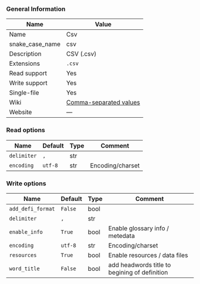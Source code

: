 
### General Information ###
Name | Value
---- | -------
Name | Csv
snake_case_name | csv
Description | CSV (.csv)
Extensions | `.csv`
Read support | Yes
Write support | Yes
Single-file | Yes
Wiki | [Comma-separated values](https://en.wikipedia.org/wiki/Comma-separated_values)
Website | ―


### Read options ###
Name | Default | Type | Comment
---- | ---- | ------- | -------
`delimiter` | `,` | str | 
`encoding` | `utf-8` | str | Encoding/charset

### Write options ###
Name | Default | Type | Comment
---- | ---- | ------- | -------
`add_defi_format` | `False` | bool | 
`delimiter` | `,` | str | 
`enable_info` | `True` | bool | Enable glossary info / metedata
`encoding` | `utf-8` | str | Encoding/charset
`resources` | `True` | bool | Enable resources / data files
`word_title` | `False` | bool | add headwords title to begining of definition
